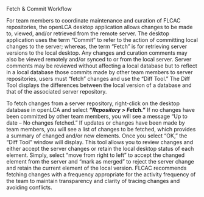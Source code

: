 Fetch & Commit Workflow

For team members to coordinate maintenance and curation of FLCAC
repositories, the openLCA desktop application allows changes to be made
to, viewed, and/or retrieved from the remote server. The desktop
application uses the term “Commit” to refer to the action of committing
local changes to the server; whereas, the term “Fetch” is for retrieving
server versions to the local desktop. Any changes and curation comments
may also be viewed remotely and/or synced to or from the local server.
Server comments may be reviewed without affecting a local database but
to reflect in a local database those commits made by other team members
to server repositories, users must “fetch” changes and use the “Diff
Tool.” The Diff Tool displays the differences between the local version
of a database and that of the associated server repository.

To fetch changes from a server repository, right-click on the desktop
database in openLCA and select ***“Repository \> Fetch.”*** If no
changes have been committed by other team members, you will see a
message “Up to date – No changes fetched.” If updates or changes have
been made by team members, you will see a list of changes to be fetched,
which provides a summary of changed and/or new elements. Once you select
“OK,” the “Diff Tool” window will display. This tool allows you to
review changes and either accept the server changes or retain the local
desktop status of each element. Simply, select “move from right to left”
to accept the changed element from the server and “mark as merged” to
reject the server change and retain the current element of the local
version. FLCAC recommends fetching changes with a frequency appropriate
for the activity frequency of the team to maintain transparency and
clarity of tracing changes and avoiding conflicts.